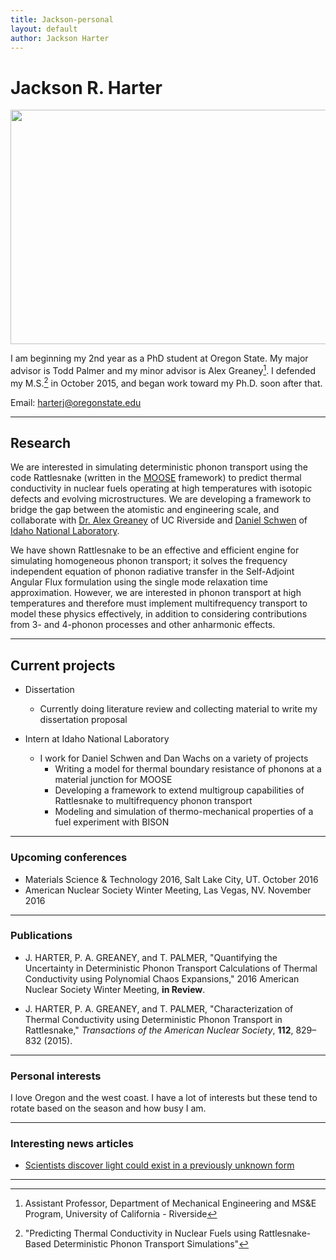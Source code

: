 ```yaml
---
title: Jackson-personal
layout: default
author: Jackson Harter
---
```

Jackson R. Harter
================================

<img src="{{ site.url }}users/harterj/images/jrh-sit.jpg" height="375" width="600">

I am beginning my 2nd year as a PhD student at Oregon State. My major advisor is Todd Palmer and my minor advisor is Alex Greaney[^1].
I defended my M.S.[^2] in October 2015, and began work toward my Ph.D. soon after that.

Email: <a href="mailto:harterj@oregonstate.edu" target="top"> harterj@oregonstate.edu </a>

***

## Research
We are interested in simulating deterministic phonon transport using the code Rattlesnake (written in the
<a href="http://mooseframework.org/" target="blank">MOOSE</a> framework) to predict thermal conductivity in nuclear fuels operating at high temperatures with isotopic defects and evolving microstructures. We are developing a framework to bridge the gap between the atomistic and engineering scale, and collaborate with <a href="http://www.engr.ucr.edu/faculty/me/AlexanderGreaney.html" target="blank">Dr. Alex Greaney</a> of UC Riverside and <a href="https://github.com/dschwen" target="blank">Daniel Schwen</a> of
<a href="https://www.inl.gov/" target="blank">Idaho National Laboratory</a>.



We have shown Rattlesnake to be an effective and efficient engine for simulating homogeneous phonon transport; it solves the frequency independent equation of phonon radiative transfer in the Self-Adjoint Angular Flux formulation using the single mode relaxation time approximation. However, we are interested in phonon transport at high temperatures and therefore must implement multifrequency transport to model these physics effectively, in addition to considering contributions from 3- and 4-phonon processes and other anharmonic effects.

***

## Current projects
* Dissertation
  * Currently doing literature review and collecting material to write my dissertation proposal

* Intern at Idaho National Laboratory
  * I work for Daniel Schwen and Dan Wachs on a variety of projects
    * Writing a model for thermal boundary resistance of phonons at a material junction for MOOSE
    * Developing a framework to extend multigroup capabilities of Rattlesnake to multifrequency phonon transport
    * Modeling and simulation of thermo-mechanical properties of a fuel experiment with BISON

***

### Upcoming conferences
* Materials Science & Technology 2016, Salt Lake City, UT. October 2016
* American Nuclear Society Winter Meeting, Las Vegas, NV. November 2016

***

### Publications
* J. HARTER, P. A. GREANEY, and T. PALMER, "Quantifying the Uncertainty in Deterministic Phonon Transport Calculations of Thermal Conductivity using Polynomial Chaos Expansions," 2016 American Nuclear Society Winter Meeting, **in Review**.

* J. HARTER, P. A. GREANEY, and T. PALMER, "Characterization of Thermal Conductivity using Deterministic Phonon Transport in Rattlesnake," *Transactions of the American Nuclear Society*, **112**, 829–832 (2015).

***

### Personal interests
I love Oregon and the west coast. I have a lot of interests but these tend to rotate based on the season and how busy
I am.

***

### Interesting news articles
* [Scientists discover light could exist in a previously unknown form](http://phys.org/news/2016-08-scientists-previously-unknown.html)

***

[^1]: Assistant Professor, Department of Mechanical Engineering and MS&E Program, University of California - Riverside
[^2]: "Predicting Thermal Conductivity in Nuclear Fuels using Rattlesnake-Based Deterministic Phonon Transport Simulations"
